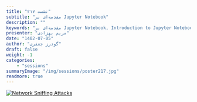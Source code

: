 ```yaml
---
title: "نشست ۲۱۷"
subtitle: "مقدمه‌ای بر Jupyter Notebook"
description: ""
keywords: "مقدمه‌ای بر Jupyter Notebook, Introduction to Jupyter Notebook, شیرازلاگ"
presenter: "مریم بهزادی"
date: "1402-07-05"
author: "گودرز جعفری"
draft: false
weight: -1
categories:
    - "sessions"
summaryImage: "/img/sessions/poster217.jpg"
readmore: true
---
```

[![Network Sniffing Attacks](/img/sessions/poster217.jpg)](/img/sessions/poster217.jpg)
